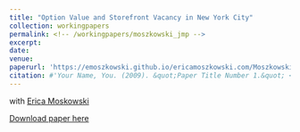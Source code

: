 ```yaml
---
title: "Option Value and Storefront Vacancy in New York City"
collection: workingpapers
permalink: <!-- /workingpapers/moszkowski_jmp -->
excerpt:
date: 
venue: 
paperurl: 'https://emoszkowski.github.io/ericamoszkowski.com/Moszkowski_JMP.pdf'
citation: #'Your Name, You. (2009). &quot;Paper Title Number 1.&quot; <i>Journal 1</i>. 1(1).'
---
```


with [Erica Moskowski](https://www.ericamoszkowski.com/research)

[Download paper here](https://emoszkowski.github.io/ericamoszkowski.com/Moszkowski_JMP.pdf)

